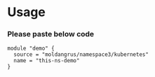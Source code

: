 # Usage

### Please paste below code
```
module "demo" {
  source = "moldangrus/namespace3/kubernetes"
  name = "this-ns-demo"
}

```
